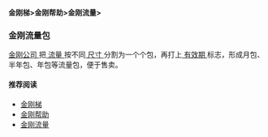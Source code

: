 #### 金刚梯>金刚帮助>金刚流量>
### 金刚流量包

[ 金刚公司 ](https://a2zitpro.github.io/web/a2zitpro)把[ 流量 ](https://a2zitpro.github.io/web/kkdatatraffic)按不同[ 尺寸 ](https://a2zitpro.github.io/web/kkdatatrafficsize)分割为一个个包，再打上[ 有效期 ](https://a2zitpro.github.io/web/kkdatatrafficvalidityperiod)标志，形成月包、半年包、年包等流量包，便于售卖。

#### 推荐阅读
- [金刚梯](https://github.com/a2zitpro/web/blob/master/dlb.md)
- [金刚帮助](https://github.com/a2zitpro/web/blob/master/list_helpkkvpn.md)
- [金刚流量](https://github.com/a2zitpro/web/blob/master/list_kkdatatraffic.md)
